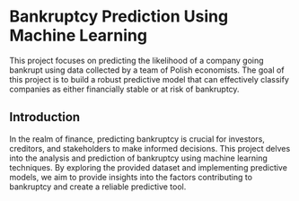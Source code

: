 #  Bankruptcy Prediction Using Machine Learning
This project focuses on predicting the likelihood of a company going bankrupt using data collected by a team of Polish economists. The goal of this project is to build a robust predictive model that can effectively classify companies as either financially stable or at risk of bankruptcy.

## Introduction
In the realm of finance, predicting bankruptcy is crucial for investors, creditors, and stakeholders to make informed decisions. This project delves into the analysis and prediction of bankruptcy using machine learning techniques. By exploring the provided dataset and implementing predictive models, we aim to provide insights into the factors contributing to bankruptcy and create a reliable predictive tool.




